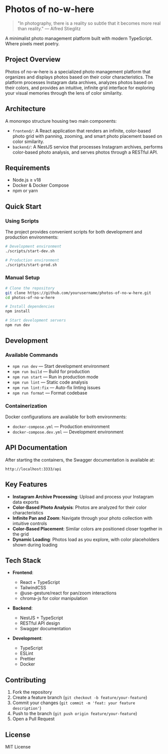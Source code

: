 # Photos of no-w-here

> "In photography, there is a reality so subtle that it becomes more real than reality." 
> — Alfred Stieglitz

A minimalist photo management platform built with modern TypeScript. Where pixels meet poetry.

## Project Overview

Photos of no-w-here is a specialized photo management platform that organizes and displays photos based on their color characteristics. The platform processes Instagram data archives, analyzes photos based on their colors, and provides an intuitive, infinite grid interface for exploring your visual memories through the lens of color similarity.

## Architecture

A monorepo structure housing two main components:

- `frontend/`: A React application that renders an infinite, color-based photo grid with panning, zooming, and smart photo placement based on color similarity.
- `backend/`: A NestJS service that processes Instagram archives, performs color-based photo analysis, and serves photos through a RESTful API.

## Requirements

- Node.js ≥ v18
- Docker & Docker Compose
- npm or yarn

## Quick Start

### Using Scripts

The project provides convenient scripts for both development and production environments:

```bash
# Development environment
./scripts/start-dev.sh

# Production environment
./scripts/start-prod.sh
```

### Manual Setup

```bash
# Clone the repository
git clone https://github.com/yourusername/photos-of-no-w-here.git
cd photos-of-no-w-here

# Install dependencies
npm install

# Start development servers
npm run dev
```

## Development

### Available Commands

- `npm run dev` — Start development environment
- `npm run build` — Build for production
- `npm run start` — Run in production mode
- `npm run lint` — Static code analysis
- `npm run lint:fix` — Auto-fix linting issues
- `npm run format` — Format codebase

### Containerization

Docker configurations are available for both environments:

- `docker-compose.yml` — Production environment
- `docker-compose.dev.yml` — Development environment

## API Documentation

After starting the containers, the Swagger documentation is available at:
```
http://localhost:3333/api
```

## Key Features

- **Instagram Archive Processing**: Upload and process your Instagram data exports
- **Color-Based Photo Analysis**: Photos are analyzed for their color characteristics
- **Infinite Pan and Zoom**: Navigate through your photo collection with intuitive controls
- **Color-Based Placement**: Similar colors are positioned closer together in the grid
- **Dynamic Loading**: Photos load as you explore, with color placeholders shown during loading

## Tech Stack

- **Frontend**: 
  - React + TypeScript
  - TailwindCSS
  - @use-gesture/react for pan/zoom interactions
  - chroma-js for color manipulation

- **Backend**: 
  - NestJS + TypeScript
  - RESTful API design
  - Swagger documentation

- **Development**:
  - TypeScript
  - ESLint
  - Prettier
  - Docker

## Contributing

1. Fork the repository
2. Create a feature branch (`git checkout -b feature/your-feature`)
3. Commit your changes (`git commit -m 'feat: your feature description'`)
4. Push to the branch (`git push origin feature/your-feature`)
5. Open a Pull Request

## License

MIT License